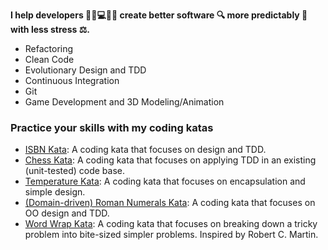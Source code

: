 **I help developers :woman_office_worker::computer::man_office_worker: create better software :mag: more predictably :compass: with less stress :balance_scale:.**

* Refactoring
* Clean Code
* Evolutionary Design and TDD
* Continuous Integration
* Git
* Game Development and 3D Modeling/Animation

### Practice your skills with my coding katas

* [ISBN Kata](https://github.com/kraemer-raimund/isbn-kata): A coding kata that focuses on design and TDD.
* [Chess Kata](https://github.com/kraemer-raimund/chess-kata): A coding kata that focuses on applying TDD in an existing (unit-tested) code base.
* [Temperature Kata](https://github.com/kraemer-raimund/temperature-kata): A coding kata that focuses on encapsulation and simple design.
* [(Domain-driven) Roman Numerals Kata](https://github.com/kraemer-raimund/roman-numerals-kata): A coding kata that focuses on OO design and TDD.
* [Word Wrap Kata](https://github.com/kraemer-raimund/word-wrap-kata): A coding kata that focuses on breaking down a tricky problem into bite-sized simpler problems. Inspired by Robert C. Martin. 
